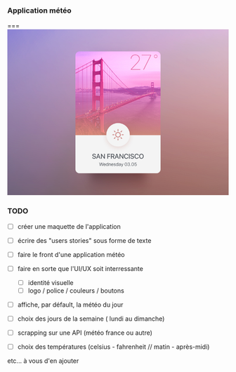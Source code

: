 ### Application météo
===
![](./img/weather_sf.jpg)  
### TODO 

- [ ] créer une maquette de l'application
- [ ] écrire des "users stories" sous forme de texte


- [ ] faire le front d'une application météo
- [ ] faire en sorte que l'UI/UX soit interressante 
	- [ ] identité visuelle
	- [ ] logo / police / couleurs / boutons
- [ ] affiche, par défault, la météo du jour
- [ ] choix des jours de la semaine ( lundi au dimanche)
- [ ] scrapping sur une API (météo france ou autre)
- [ ] choix des températures (celsius - fahrenheit // matin - après-midi)

etc... à vous d'en ajouter
